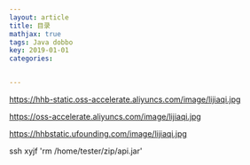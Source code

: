 ```yaml
---
layout: article
title: 目录
mathjax: true
tags: Java dobbo
key: 2019-01-01
categories:


---
```


https://hhb-static.oss-accelerate.aliyuncs.com/image/lijiaqi.jpg

https://oss-accelerate.aliyuncs.com/image/lijiaqi.jpg

https://hhbstatic.ufounding.com/image/lijiaqi.jpg





ssh xyjf 'rm /home/tester/zip/api.jar'

